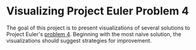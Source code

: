 # Visualizing Project Euler Problem 4

The goal of this project is to present visualizations of several solutions to
Project Euler's [problem 4](https://projecteuler.net/problem=4). Beginning with
the most naive solution, the visualizations should suggest strategies for
improvement.
